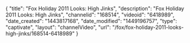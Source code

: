{
    "title": "Fox Holiday 2011 Looks: High Jinks",
    "description": "Fox Holiday 2011 Looks: High Jinks",
    "channelid": "168514",
    "videoid": "6418989",
    "date_created": "1443817168",
    "date_modified": "1449196757",
    "type": "captivate",
    "layout": "channelVideo",
    "url": "\/fox\/fox-holiday-2011-looks-high-jinks\/168514-6418989"
}